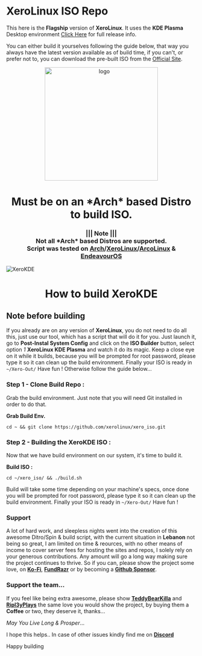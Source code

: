 # XeroLinux ISO Repo

This here is the **Flagship** version of **XeroLinux**. It uses the **KDE Plasma** Desktop environment [Click Here](https://forum.xerolinux.xyz/thread-4.html) for full release info.

You can either build it yourselves following the guide below, that way you always have the latest version available as of build time, if you can't, or prefer not to, you can download the pre-built ISO from the [Official Site](https://xerolinux.xyz).

<p align="center">
    <img width="300" src="https://i.imgur.com/QWqMIsr.png" alt="logo">
</p>

<h1 align="center">Must be on an *Arch* based Distro to build ISO.</h1>

<h3 align="center">||| Note |||<br />
Not all *Arch* based Distros are supported.<br />
Script was tested on <a href="https://archlinux.org">Arch</a>/<a href="https://xerolinux.xyz">XeroLinux</a>/<a href="https://https://arcolinux.com/">ArcoLinux</a> & <a href="https://endeavouros.com/">EndeavourOS</a>
</h3>

![XeroKDE](https://i.imgur.com/ujPgkvC.png)

<h1 align="center">How to build XeroKDE</h1>

## Note before building

If you already are on any version of **XeroLinux**, you do not need to do all this, just use our tool, which has a script that will do it for you. Just launch it, go to **Post-Instal System Config** and click on the **ISO Builder** button, select option *1* **XeroLinux KDE Plasma** and watch it do its magic. Keep a close eye on it while it builds, because you will be prompted for root password, please type it so it can clean up the build environment. Finally your ISO is ready in `~/Xero-Out/` Have fun ! Otherwise follow the guide below...

### Step 1 - Clone Build Repo :

Grab the build environment. Just note that you will need Git installed in order to do that.

**Grab Build Env.**
```
cd ~ && git clone https://github.com/xerolinux/xero_iso.git
```

### Step 2 - Building the XeroKDE ISO :

Now that we have build environment on our system, it's time to build it.

**Build ISO :**
```
cd ~/xero_iso/ && ./build.sh
```

Build will take some time depending on your machine's specs, once done you will be prompted for root password, please type it so it can clean up the build environment. Finally your ISO is ready in `~/Xero-Out/` Have fun !

### Support

A lot of hard work, and sleepless nights went into the creation of this awesome Ditro/Spin & build script, with the current situation in **Lebanon** not being so great, I am limited on time & reources, with no other means of income to cover server fees for hosting the sites and repos, I solely rely on your generous contributions. Any amount will go a long way making sure the project continues to thrive. So if you can, please show the project some love, on [**Ko-Fi**](https://ko-fi.com/xerolinux), [**FundRazr**](https://fundrazr.com/xerolinux) or by becoming a [**Github Sponsor**](https://github.com/sponsors/xerolinux).

### Support the team...

If you feel like being extra awesome, please show [**TeddyBearKilla**](https://ko-fi.com/teddybearkilla) and [**Ripl3yPlays**](https://ko-fi.com/ripleyplays) the same love you would show the project, by buying them a **Coffee** or two, they deserve it, thanks...

*May You Live Long & Prosper*...

I hope this helps.. In case of other issues kindly find me on [**Discord**](https://discord.gg/Xg6T78ahtK)

Happy building
